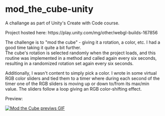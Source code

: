 # mod_the_cube-unity
A challange as part of Unity's Create with Code course.
<p>Project hosted here: https://play.unity.com/mg/other/webgl-builds-167856</p>
<p>
  The challenge is to "mod the cube" - giving it a rotation, a color, etc. I had a good time taking it quite a bit further.<br>The cube's rotation is selected randomly when the project loads, and this routine was implemented in a method and called again every six seconds, resulting in a randomized rotation set again every six seconds.
</p>
<p>
   Additionally, I wasn't content to simply pick a color. I wrote in some virtual RGB color sliders and tied them to a timer where during each second of the timer one of the RGB sliders is moving up or down to/from its max/min value. The sliders follow a loop giving an RGB color-shifting effect.
</p>
<p>Preview:</p>


[![Mod the Cube previws GIF](ModtheCube.gif "Mod the Cube preview GIF")](https://play.unity.com/mg/other/webgl-builds-167856)
